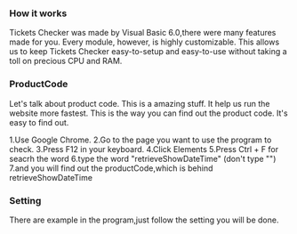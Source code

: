 ### How it works

Tickets Checker was made by Visual Basic 6.0,there were many features made for you.
Every module, however, is highly customizable.
This allows us to keep Tickets Checker easy-to-setup and easy-to-use without taking a toll on precious CPU and RAM.

### ProductCode

Let's talk about product code.
This is a amazing stuff.
It help us run the website more fastest.
This is the way you can find out the product code.
It's easy to find out.

1.Use Google Chrome.
2.Go to the page you want to use the program to check.
3.Press F12 in your keyboard.
4.Click Elements
5.Press Ctrl + F for seacrh the word
6.type the word "retrieveShowDateTime" (don't type "")
7.and you will find out the productCode,which is behind retrieveShowDateTime

### Setting

There are example in the program,just follow the setting you will be done.